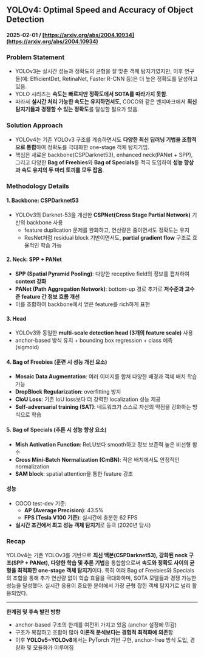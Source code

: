 ## YOLOv4: Optimal Speed and Accuracy of Object Detection  
#### 2025-02-01 / [https://arxiv.org/abs/2004.10934](https://arxiv.org/abs/2004.10934)

### Problem Statement
- YOLOv3는 실시간 성능과 정확도의 균형을 잘 맞춘 객체 탐지기였지만, 이후 연구들(예: EfficientDet, RetinaNet, Faster R-CNN 등)은 더 높은 정확도를 달성하고 있음.
- YOLO 시리즈는 **속도는 빠르지만 정확도에서 SOTA를 따라가지 못함**.
- 따라서 **실시간 처리 가능한 속도는 유지하면서도**, COCO와 같은 벤치마크에서 **최신 탐지기들과 경쟁할 수 있는 정확도**를 달성할 필요가 있음.

### Solution Approach
- YOLOv4는 기존 YOLOv3 구조를 계승하면서도 **다양한 최신 딥러닝 기법을 조합적으로 통합**하여 정확도를 극대화한 one-stage 객체 탐지기임.
- 핵심은 새로운 backbone(CSPDarknet53), enhanced neck(PANet + SPP), 그리고 다양한 **Bag of Freebies**와 **Bag of Specials**를 적극 도입하여 **성능 향상과 속도 유지의 두 마리 토끼를 모두 잡음**.

### Methodology Details

#### 1. **Backbone: CSPDarknet53**
- YOLOv3의 Darknet-53을 개선한 **CSPNet(Cross Stage Partial Network)** 기반의 backbone 사용
  - feature duplication 문제를 완화하고, 연산량은 줄이면서도 정확도는 유지
  - ResNet처럼 residual block 기반이면서도, **partial gradient flow** 구조로 효율적인 학습 가능

#### 2. **Neck: SPP + PANet**
- **SPP (Spatial Pyramid Pooling)**: 다양한 receptive field의 정보를 캡처하여 **context 강화**
- **PANet (Path Aggregation Network)**: bottom-up 경로 추가로 **저수준과 고수준 feature 간 정보 흐름 개선**
- 이를 조합하여 backbone에서 얻은 feature를 rich하게 표현

#### 3. **Head**  
- YOLOv3와 동일한 **multi-scale detection head (3개의 feature scale)** 사용  
- anchor-based 방식 유지 + bounding box regression + class 예측 (sigmoid)

#### 4. **Bag of Freebies (훈련 시 성능 개선 요소)**  
- **Mosaic Data Augmentation**: 여러 이미지를 합쳐 다양한 배경과 객체 배치 학습 가능
- **DropBlock Regularization**: overfitting 방지
- **CIoU Loss**: 기존 IoU loss보다 더 강력한 localization 성능 제공
- **Self-adversarial training (SAT)**: 네트워크가 스스로 자신의 약점을 강화하는 방식으로 학습

#### 5. **Bag of Specials (추론 시 성능 향상 요소)**  
- **Mish Activation Function**: ReLU보다 smooth하고 정보 보존력 높은 비선형 함수
- **Cross Mini-Batch Normalization (CmBN)**: 작은 배치에서도 안정적인 normalization
- **SAM block**: spatial attention을 통한 feature 강조

#### 성능
- COCO test-dev 기준:
  - **AP (Average Precision)**: 43.5%
  - **FPS (Tesla V100 기준)**: 실시간에 충분한 62 FPS
- **실시간 조건에서 최고 성능 객체 탐지기**로 등극 (2020년 당시)

### Recap
YOLOv4는 기존 YOLOv3를 기반으로 **최신 백본(CSPDarknet53), 강화된 neck 구조(SPP + PANet), 다양한 학습 및 추론 기법**을 통합함으로써 **속도와 정확도 사이의 균형을 최적화한 one-stage 객체 탐지기**이다. 특히 여러 Bag of Freebies와 Specials의 조합을 통해 추가 연산량 없이 학습 효율을 극대화하며, SOTA 모델들과 경쟁 가능한 성능을 달성했다. 실시간 응용이 중요한 분야에서 가장 균형 잡힌 객체 탐지기로 널리 활용되었다.

---

**한계점 및 후속 발전 방향**
- anchor-based 구조의 한계를 여전히 가지고 있음 (anchor 설정에 민감)
- 구조가 복잡하고 조합이 많아 **이론적 분석보다는 경험적 최적화에 의존**함
- 이후 **YOLOv5~YOLOv8**에서는 PyTorch 기반 구현, anchor-free 방식 도입, 경량화 및 모듈화가 이루어짐
